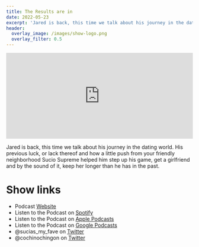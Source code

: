 ```yaml
---
title: The Results are in
date: 2022-05-23
excerpt: 'Jared is back, this time we talk about his journey in the dating world. His previous luck, or lack thereof and how a little push from your friendly neighborhood Sucio Supreme helped him step up his game, get a girlfriend and by the sound of it, keep her longer than he has in the past.'
header:
  overlay_image: /images/show-logo.png
  overlay_filter: 0.5
---
```


<iframe src='https://open.spotify.com/embed/episode/2f2MgrLPrYuGKlsge3gcGp' width='100%' height='232' frameborder='0' allowtransparency='true' allow='encrypted-media'></iframe>

Jared is back, this time we talk about his journey in the dating world. His previous luck, or lack thereof and how a little push from your friendly neighborhood Sucio Supreme helped him step up his game, get a girlfriend and by the sound of it, keep her longer than he has in the past.

# Show links

* <i class='fas fa-link'></i>Podcast [Website](https://cochinochingon.com)
* <i class='fab fa-spotify'></i>Listen to the Podcast on [Spotify](https://open.spotify.com/show/3XjoipCU3QzeIaQAAQpBdW)
* <i class='fas fa-podcast'></i>Listen to the Podcast on [Apple Podcasts](https://podcasts.apple.com/us/podcast/sucias-are-my-favorite/id1548173787)
* <i class='fab fa-google-play'></i>Listen to the Podcast on [Google Podcasts](https://podcasts.google.com/feed/aHR0cHM6Ly9hbmNob3IuZm0vcy80MjI0YzYzYy9wb2RjYXN0L3Jzcw==)
* <i class='fab fa-twitter'></i>@sucias_my_fave on [Twitter](https://twitter.com/sucias_my_fave)
* <i class='fab fa-twitter'></i>@cochinochingon on [Twitter](https://twitter.com/cochinochingon)
